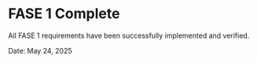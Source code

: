 # FASE 1 Complete
All FASE 1 requirements have been successfully implemented and verified.

Date: May 24, 2025
